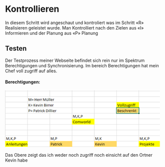 # Kontrollieren
In diesem Schritt wird angeschaut und kontroliert was im Schritt «R» Realisieren geleistet wurde. 
Man Kontrolliert nach den Zielen aus «I» Informieren und der Planung aus «P» Planung

## Testen
Der Testprozess meiner Webseite befindet sich rein nur im Spektrum Berechtigungen und Synchronisierung.
Im bereich Berechtigungen hat mein Chef voll zugriff auf alles. 


#### **Berechtigungen:**
![Berechtigungen](Ortner%20berechtigungen.png)

Das Obere zeigt das ich weder noch zugriff noch einsicht auf den Ortner Kevin habe